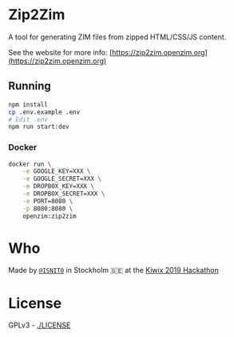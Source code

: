 # Zip2Zim
A tool for generating ZIM files from zipped HTML/CSS/JS content.

See the website for more info: [https://zip2zim.openzim.org](https://zip2zim.openzim.org)


## Running
```bash
npm install
cp .env.example .env
# Edit .env
npm run start:dev
```

### Docker
```bash
docker run \
    -e GOOGLE_KEY=XXX \
    -e GOOGLE_SECRET=XXX \
    -e DROPBOX_KEY=XXX \
    -e DROPBOX_SECRET=XXX \
    -e PORT=8080 \
    -p 8080:8080 \
    openzim:zip2zim
```

# Who
Made by [`@ISNIT0`](https://simmsreeve.com) in Stockholm 🇸🇪 at the [Kiwix 2019 Hackathon](https://wiki.kiwix.org/wiki/Hackathon_Wikimania_2019)

# License
GPLv3 - [./LICENSE](./LICENSE)